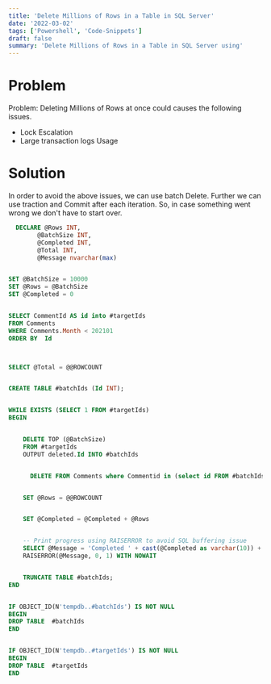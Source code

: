 ```yaml
---
title: 'Delete Millions of Rows in a Table in SQL Server'
date: '2022-03-02'
tags: ['Powershell', 'Code-Snippets']
draft: false
summary: 'Delete Millions of Rows in a Table in SQL Server using'
---
```


# Problem

Problem: Deleting Millions of Rows at once could causes the following issues.

- Lock Escalation
- Large transaction logs Usage

# Solution

In order to avoid the above issues, we can use batch Delete. Further we can use traction and Commit after each iteration. So, in case something went wrong we don't have to start over.

```sql
  DECLARE @Rows INT,
        @BatchSize INT,
        @Completed INT,
        @Total INT,
        @Message nvarchar(max)


SET @BatchSize = 10000
SET @Rows = @BatchSize
SET @Completed = 0


SELECT CommentId AS id into #targetIds
FROM Comments
WHERE Comments.Month < 202101
ORDER BY  Id



SELECT @Total = @@ROWCOUNT


CREATE TABLE #batchIds (Id INT);


WHILE EXISTS (SELECT 1 FROM #targetIds)
BEGIN


	DELETE TOP (@BatchSize)
    FROM #targetIds
    OUTPUT deleted.Id INTO #batchIds


	  DELETE FROM Comments where Commentid in (select id FROM #batchIds)


    SET @Rows = @@ROWCOUNT


    SET @Completed = @Completed + @Rows


    -- Print progress using RAISERROR to avoid SQL buffering issue
    SELECT @Message = 'Completed ' + cast(@Completed as varchar(10)) + '/' + cast(@Total as varchar(10))
    RAISERROR(@Message, 0, 1) WITH NOWAIT


    TRUNCATE TABLE #batchIds;
END


IF OBJECT_ID(N'tempdb..#batchIds') IS NOT NULL
BEGIN
DROP TABLE  #batchIds
END


IF OBJECT_ID(N'tempdb..#targetIds') IS NOT NULL
BEGIN
DROP TABLE  #targetIds
END
```

